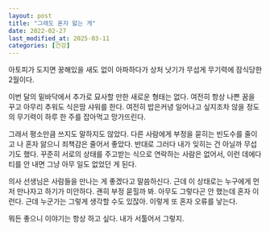 ```yaml
---
layout: post
title: "그래도 혼자 앓는 게"
date: 2022-02-27
last_modified_at: 2025-03-11
categories: [건강]
---
```


아토피가 도지면 꿍해있을 새도 없이 아파하다가 상처 낫기가 무섭게 무기력에 잠식당한 2월이다.

이번 달의 밑바닥에서 추가로 묘사할 만한 새로운 형태는 없다. 여전히 항상 나쁜 꿈을 꾸고 아무리 추워도 식은땀 샤워를 한다. 여전히 밥은커녕 일어나고 싶지조차 않을 정도의 무기력이 하루 한 주를 잡아먹고 망가뜨린다.

그래서 평소만큼 쓰지도 말하지도 않았다. 다른 사람에게 부정을 묻히는 빈도수를 줄이고 나 혼자 앓으니 죄책감은 줄어서 좋았다. 반대로 그러다 내가 잊히는 건 아닐까 무섭기도 했다. 꾸준히 서로의 상태를 주고받는 식으로 연락하는 사람은 없어서, 이런 데에다 티를 안 내면 그냥 아무 일도 없었던 게 된다.

의사 선생님은 사람들을 만나는 게 좋겠다고 말씀하신다. 근데 이 상태로는 누구에게 먼저 만나자고 하기가 미안하다. 괜히 부정 묻힐까 봐. 아무도 그렇다곤 안 했는데 혼자 이런다. 근데 누군가는 그렇게 생각할 수도 있잖아. 이렇게 또 혼자 오류를 낳는다.

뭐든 좋으니 이야기는 항상 하고 싶다. 내가 서툴어서 그렇지.
